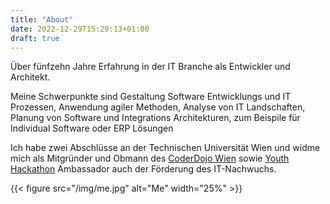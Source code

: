 ```yaml
---
title: "About"
date: 2022-12-29T15:29:13+01:00
draft: true
---
```


Über fünfzehn Jahre Erfahrung in der IT Branche als Entwickler und Architekt.

Meine Schwerpunkte sind Gestaltung Software Entwicklungs und IT Prozessen, Anwendung agiler Methoden, Analyse von IT Landschaften, Planung von Software und Integrations Architekturen, zum Beispile für Individual Software oder ERP Lösungen 

Ich habe zwei Abschlüsse an der Technischen Universität Wien und widme mich als Mitgründer und Obmann des [CoderDojo Wien](https://wien.coderdojo.net) sowie [Youth Hackathon](https://youthhackathon.com/) Ambassador auch der Förderung des IT-Nachwuchs.

{{< figure src="/img/me.jpg" alt="Me" width="25%" >}}
